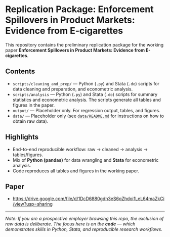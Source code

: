 # Replication Package: Enforcement Spillovers in Product Markets: Evidence from E-cigarettes

This repository contains the preliminary replication package for the working paper
**Enforcement Spillovers in Product Markets: Evidence from E-cigarettes**.  

## Contents
- `scripts/cleaning_and_prep/` — Python (`.py`) and Stata (`.do`) scripts for data cleaning and preparation, and econometric analysis.
- `scripts/analysis` — Python (`.py`) and Stata (`.do`) scripts for summary statistics and econometric analysis. The scripts generate all tables and figures in the paper.
- `output/` — Placeholder only. For regression output, tables, and figures.
- `data/` — Placeholder only (see [`data/README.md`](data/README.md) for instructions on how to obtain raw data).  


## Highlights
- End-to-end reproducible workflow: raw → cleaned → analysis → tables/figures.
- Mix of **Python (pandas)** for data wrangling and **Stata** for econometric analysis.
- Code reproduces all tables and figures in the working paper.

## Paper
- https://drive.google.com/file/d/1DcD6880gdh3eS6qZhdoi1LeL64maZkCi/view?usp=sharing

---
*Note: If you are a prospective employer browsing this repo, the exclusion of raw data is deliberate. The focus here is on the **code** — which demonstrates skills in Python, Stata, and reproducible research workflows.*
